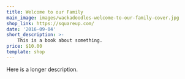 ```yaml
---
title: Welcome to our Family
main_image: images/wackadoodles-welcome-to-our-family-cover.jpg
shop_link: https://squareup.com/
date: '2016-09-04'
short_description: >-
    This is a book about something.
price: $10.00
template: shop
---
```

Here is a longer description.
